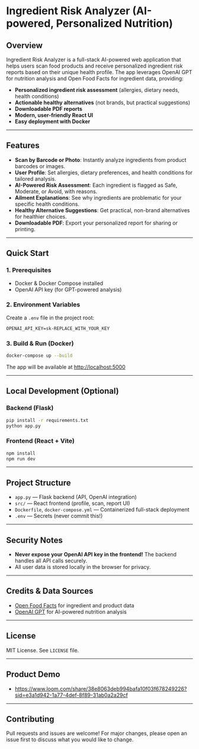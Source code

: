 # Ingredient Risk Analyzer (AI-powered, Personalized Nutrition)

## Overview

Ingredient Risk Analyzer is a full-stack AI-powered web application that helps users scan food products and receive personalized ingredient risk reports based on their unique health profile. The app leverages OpenAI GPT for nutrition analysis and Open Food Facts for ingredient data, providing:
- **Personalized ingredient risk assessment** (allergies, dietary needs, health conditions)
- **Actionable healthy alternatives** (not brands, but practical suggestions)
- **Downloadable PDF reports**
- **Modern, user-friendly React UI**
- **Easy deployment with Docker**

---

## Features
- **Scan by Barcode or Photo**: Instantly analyze ingredients from product barcodes or images.
- **User Profile**: Set allergies, dietary preferences, and health conditions for tailored analysis.
- **AI-Powered Risk Assessment**: Each ingredient is flagged as Safe, Moderate, or Avoid, with reasons.
- **Ailment Explanations**: See why ingredients are problematic for your specific health conditions.
- **Healthy Alternative Suggestions**: Get practical, non-brand alternatives for healthier choices.
- **Downloadable PDF**: Export your personalized report for sharing or printing.

---

## Quick Start

### 1. Prerequisites
- Docker & Docker Compose installed
- OpenAI API key (for GPT-powered analysis)

### 2. Environment Variables
Create a `.env` file in the project root:
```
OPENAI_API_KEY=sk-REPLACE_WITH_YOUR_KEY
```

### 3. Build & Run (Docker)
```bash
docker-compose up --build
```
The app will be available at [http://localhost:5000](http://localhost:5000)

---

## Local Development (Optional)

### Backend (Flask)
```bash
pip install -r requirements.txt
python app.py
```

### Frontend (React + Vite)
```bash
npm install
npm run dev
```

---

## Project Structure
- `app.py` — Flask backend (API, OpenAI integration)
- `src/` — React frontend (profile, scan, report UI)
- `Dockerfile`, `docker-compose.yml` — Containerized full-stack deployment
- `.env` — Secrets (never commit this!)

---

## Security Notes
- **Never expose your OpenAI API key in the frontend!** The backend handles all API calls securely.
- All user data is stored locally in the browser for privacy.

---

## Credits & Data Sources
- [Open Food Facts](https://world.openfoodfacts.org/) for ingredient and product data
- [OpenAI GPT](https://openai.com/) for AI-powered nutrition analysis

---

## License
MIT License. See `LICENSE` file.

---

## Product Demo
- https://www.loom.com/share/38e8063deb994bafa10f03f678249226?sid=e3a1d942-1a77-4def-8f89-31ab0a2a29cf

---

## Contributing
Pull requests and issues are welcome! For major changes, please open an issue first to discuss what you would like to change.
